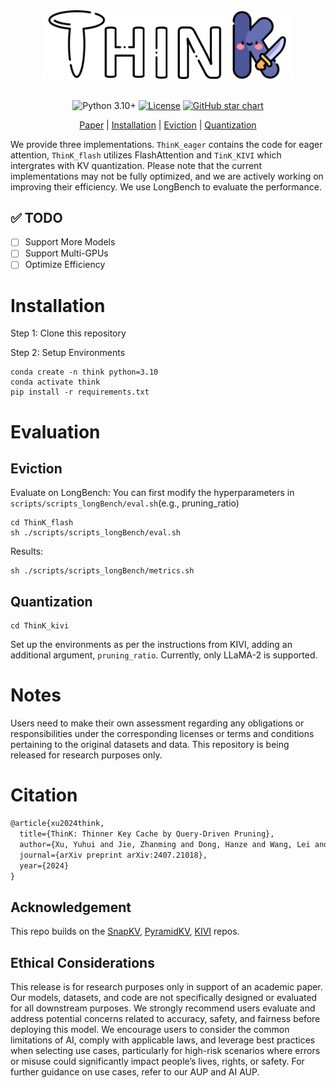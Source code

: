 
<div align="center">
  <a href="https://github.com/SalesforceAIResearch/ThinK/tree/main"><img width="400px" height="auto" src="./images/logo_think.png"></a>
</div>
<br/>

<div align="center">

  ![Python 3.10+](https://img.shields.io/badge/Python-3.10%2B-brightgreen.svg)
  [![License](https://img.shields.io/badge/License-Apache-green.svg)]()
 [![GitHub star chart](https://img.shields.io/github/stars/SalesforceAIResearch/ThinK?style=social)](https://star-history.com/#SalesforceAIResearch/ThinK)

</div>
<p align="center">
  <a href="https://arxiv.org/abs/2407.21018">Paper</a> |
  <a href="https://github.com/SalesforceAIResearch/ThinK/tree/main?tab=readme-ov-file#Installation">Installation</a> |
  <a href="https://github.com/SalesforceAIResearch/ThinK/tree/main?tab=readme-ov-file#Eviction">Eviction</a> |
  <a href="https://github.com/SalesforceAIResearch/ThinK/tree/main?tab=readme-ov-file#Quantization">Quantization</a>
</p>

We provide three implementations. `ThinK_eager` contains the code for eager attention, `ThinK_flash` utilizes FlashAttention and `TinK_KIVI` which intergrates with KV quantization. Please note that the current implementations may not be fully optimized, and we are actively working on improving their efficiency. We use LongBench to evaluate the performance.

## ✅ TODO

- [ ] Support More Models
- [ ] Support Multi-GPUs
- [ ] Optimize Efficiency

# Installation
Step 1: Clone this repository

Step 2: Setup Environments
```shell
conda create -n think python=3.10
conda activate think
pip install -r requirements.txt
```

# Evaluation
## Eviction
Evaluate on LongBench: You can first modify the hyperparameters in `scripts/scripts_longBench/eval.sh`(e.g., pruning_ratio)

```shell
cd ThinK_flash
sh ./scripts/scripts_longBench/eval.sh
```

Results:
```shell
sh ./scripts/scripts_longBench/metrics.sh
```

## Quantization
```shell
cd ThinK_kivi
```
Set up the environments as per the instructions from KIVI, adding an additional argument, `pruning_ratio`. Currently, only LLaMA-2 is supported.

# Notes
Users need to make their own assessment regarding any obligations or responsibilities under the corresponding licenses or terms and conditions pertaining to the original datasets and data. This repository is being released for research purposes only.

# Citation
```markdown
@article{xu2024think,
  title={ThinK: Thinner Key Cache by Query-Driven Pruning},
  author={Xu, Yuhui and Jie, Zhanming and Dong, Hanze and Wang, Lei and Lu, Xudong and Zhou, Aojun and Saha, Amrita and Xiong, Caiming and Sahoo, Doyen},
  journal={arXiv preprint arXiv:2407.21018},
  year={2024}
}
```

## Acknowledgement
This repo builds on the [SnapKV](https://github.com/FasterDecoding/SnapKV), [PyramidKV](https://github.com/Zefan-Cai/PyramidKV/tree/main?tab=readme-ov-file),
[KIVI](https://github.com/jy-yuan/KIVI/tree/main) repos.

## Ethical Considerations
This release is for research purposes only in support of an academic paper. Our models, datasets, and code are not specifically designed or evaluated for all downstream purposes. We strongly recommend users evaluate and address potential concerns related to accuracy, safety, and fairness before deploying this model. We encourage users to consider the common limitations of AI, comply with applicable laws, and leverage best practices when selecting use cases, particularly for high-risk scenarios where errors or misuse could significantly impact people’s lives, rights, or safety. For further guidance on use cases, refer to our AUP and AI AUP.
